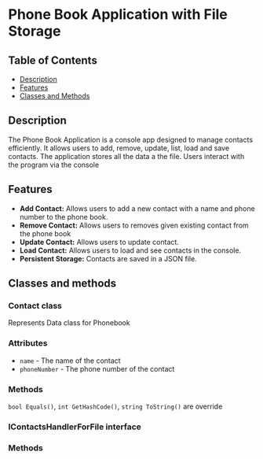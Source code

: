 # Phone Book Application with File Storage

## Table of Contents
- [Description](#Description)
- [Features](#Features)
- [Classes and Methods](#classes-and-methods)

## Description
The Phone Book Application is a console app designed to manage contacts efficiently. It allows users to add, remove, update, list, load and save contacts. The application stores all the data a the file. Users interact with the program via the console

## Features
- **Add Contact:** Allows users to add a new contact with a name and phone number to the phone book.
- **Remove Contact:** Allows users to removes given existing contact from the phone book
- **Update Contact:** Allows users to update contact.
- **Load Contact:** Allows users to load and see contacts in the console.
- **Persistent Storage:** Contacts are saved in a JSON file.

## Classes and methods
### Contact class
Represents Data class for Phonebook

### Attributes
- `name` - The name of the contact
- `phoneNumber` - The phone number of the contact

### Methods
`bool Equals()`, `int GetHashCode()`, `string ToString()` are override

### IContactsHandlerForFile interface

### Methods